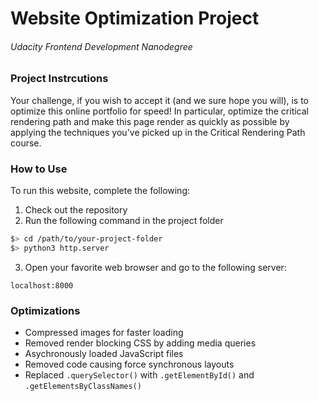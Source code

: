 # Website Optimization Project
###### Udacity Frontend Development Nanodegree

### Project Instrcutions

Your challenge, if you wish to accept it (and we sure hope you will), is to optimize this online portfolio for speed! In particular, optimize the critical rendering path 
and make this page render as quickly as possible by applying the techniques you've picked up in the Critical Rendering Path course.

### How to Use

To run this website, complete the following: 

1. Check out the repository
2. Run the following command in the project folder

  ```bash
  $> cd /path/to/your-project-folder
  $> python3 http.server
  ```

3. Open your favorite web browser and go to the following server: 

  ```
  localhost:8000
  ```

### Optimizations 

- Compressed images for faster loading
- Removed render blocking CSS by adding media queries
- Asychronously loaded JavaScript files
- Removed code causing force synchronous layouts
- Replaced ```.querySelector()``` with ```.getElementById()``` and ```.getElementsByClassNames()```
